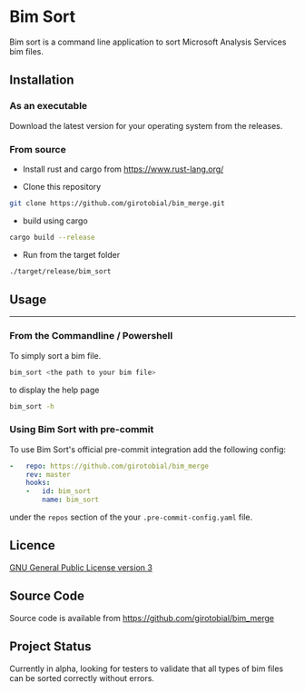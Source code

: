 # Bim Sort
Bim sort is a command line application to sort Microsoft Analysis Services bim files.

## Installation

### As an executable
Download the latest version for your operating system from the releases.

### From source
- Install rust and cargo from https://www.rust-lang.org/

- Clone this repository
```bash
git clone https://github.com/girotobial/bim_merge.git
```

- build using cargo
```bash
cargo build --release
```

- Run from the target folder
```bash
./target/release/bim_sort
```

## Usage
---
### From the Commandline / Powershell

To simply sort a bim file.
```bash
bim_sort <the path to your bim file>
```

to display the help page
```bash
bim_sort -h
```

### Using Bim Sort with pre-commit
To use Bim Sort's official pre-commit integration add the following config:

```yaml
-   repo: https://github.com/girotobial/bim_merge
    rev: master
    hooks:
    -   id: bim_sort
        name: bim_sort
```
under the `repos` section of the your `.pre-commit-config.yaml` file.

## Licence
[GNU General Public License version 3](LICENCE.md)

## Source Code
Source code is available from https://github.com/girotobial/bim_merge

## Project Status
Currently in alpha, looking for testers to validate that all types of bim files can be sorted correctly without errors.